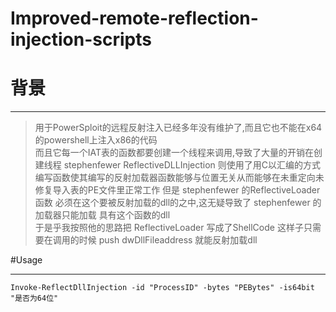 # Improved-remote-reflection-injection-scripts
# 背景
___
> 用于PowerSploit的远程反射注入已经多年没有维护了,而且它也不能在x64的powershell上注入x86的代码  
> 而且它每一个IAT表的函数都要创建一个线程来调用,导致了大量的开销在创建线程 
> stephenfewer ReflectiveDLLInjection 则使用了用C以汇编的方式编写函数使其编写的反射加载器函数能够与位置无关从而能够在未重定向未修复导入表的PE文件里正常工作
> 但是 stephenfewer 的ReflectiveLoader函数 必须在这个要被反射加载的dll的之中,这无疑导致了 stephenfewer 的加载器只能加载 具有这个函数的dll  
  于是乎我按照他的思路把 ReflectiveLoader 写成了ShellCode 这样子只需要在调用的时候 push dwDllFileaddress 就能反射加载dll    

#Usage
___
`Invoke-ReflectDllInjection -id "ProcessID" -bytes "PEBytes" -is64bit "是否为64位"`  
